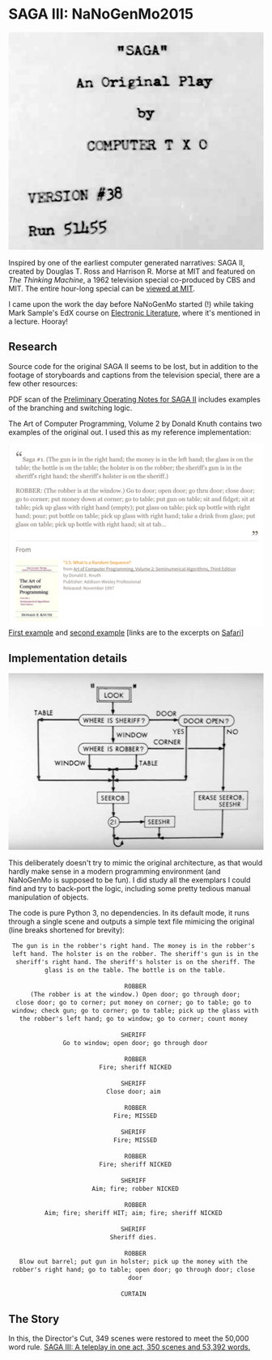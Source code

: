 SAGA III: NaNoGenMo2015
=======================

![Page](images/saga-title.png)

Inspired by one of the earliest computer generated narratives: SAGA II, created by
Douglas T. Ross and Harrison R. Morse at MIT and featured on _The Thinking Machine_,
a 1962 television special co-produced by CBS and MIT. The entire hour-long
special can be <a href="http://video.mit.edu/watch/the-thinking-machine-1961-mit-centennial-film-6712/">viewed at MIT</a>.

I came upon the work the day before NaNoGenMo started (!) while taking Mark Sample's EdX course on <a href="https://www.edx.org/course/electronic-literature-davidsonx-d004x">Electronic Literature</a>, where it's mentioned in a lecture. Hooray!

Research
--------------

Source code for the original SAGA II seems to be lost, but in addition to the
footage of storyboards and captions from the television special, there are a few
other resources:

PDF scan of the <a href="http://bitsavers.trailing-edge.com/pdf/mit/tx-0/memos/Morse_SAGAII_Oct60.pdf">Preliminary Operating Notes for SAGA II</a>
includes examples of the branching and switching logic.

The Art of Computer Programming, Volume 2 by Donald Knuth contains two examples of
the original out. I used this as my reference implementation:

![Page](images/knuth-quote.png)
<a href="https://www.safaribooksonline.com/a/art-of-computer/514751/">First example</a> and <a href="https://www.safaribooksonline.com/a/art-of-computer/514752/">second example</a> [links are to the excerpts on <a href="https://www.safaribooksonline.com/">Safari</a>]

Implementation details
----------------

![Page](images/look-detail.png)

This deliberately doesn't try to mimic the original architecture, as that
would hardly make sense in a modern programming environment (and NaNoGenMo
is supposed to be fun). I did study all the exemplars I could find and
try to back-port the logic, including some pretty tedious manual
manipulation of objects.

The code is pure Python 3, no dependencies. In its default mode, it runs
through a single scene and outputs a simple text file mimicing the original
(line breaks shortened for brevity):

```
 The gun is in the robber's right hand. The money is in the robber's
 left hand. The holster is on the robber. The sheriff's gun is in the
  sheriff's right hand. The sheriff's holster is on the sheriff. The
          glass is on the table. The bottle is on the table.

                                ROBBER
      (The robber is at the window.) Open door; go through door;
  close door; go to corner; put money on corner; go to table; go to
 window; check gun; go to corner; go to table; pick up the glass with
   the robber's left hand; go to window; go to corner; count money

                               SHERIFF
               Go to window; open door; go through door

                                ROBBER
                         Fire; sheriff NICKED

                               SHERIFF
                           Close door; aim

                                ROBBER
                             Fire; MISSED

                               SHERIFF
                             Fire; MISSED

                                ROBBER
                         Fire; sheriff NICKED

                               SHERIFF
                       Aim; fire; robber NICKED

                                ROBBER
          Aim; fire; sheriff HIT; aim; fire; sheriff NICKED

                               SHERIFF
                            Sheriff dies.

                                ROBBER
   Blow out barrel; put gun in holster; pick up the money with the
 robber's right hand; go to table; open door; go through door; close
                                 door

                               CURTAIN
```

The Story
---------

In this, the Director's Cut, 349 scenes were restored to meet the 50,000 word rule. <a href="https://github.com/lizadaly/nanogenmo2015/raw/master/saga-3.txt">SAGA III: A teleplay in one act, 350 scenes and 53,392 words.</a>

